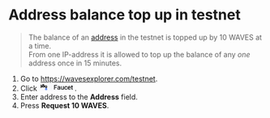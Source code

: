 # Address balance top up in testnet

> The balance of an [address](/blockchain/address.md) in the testnet is topped up by 10 WAVES at a time. <br>From one IP-address it is allowed to top up the balance of any _one_ address once in 15 minutes.

1. Go to <https://wavesexplorer.com/testnet>.
2. Click <img src="img/faucet.png" alt="faucet" width="70"/>.
3. Enter address to the **Address** field.
4. Press **Request 10 WAVES**.
